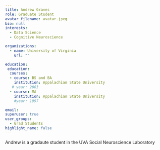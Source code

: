 ```yaml
---
title: Andrew Graves
role: Graduate Student
avatar_filename: avatar.jpeg
bio: null
interests:
  - Data Science
  - Cognitive Neuroscience

organizations:
  - name: University of Virginia
    url: ""

education:
 education:
  courses:
  - course: BS and BA
    institution: Appalachian State University  
   # year: 2003
  - course: MA
    institution: Appalachian State University 
    #year: 1997

email: 
superuser: true
user_groups:
  - Grad Students
highlight_name: false
---
```


Andrew is a gradaute student in the UVA Social Neuroscience Laboratory
